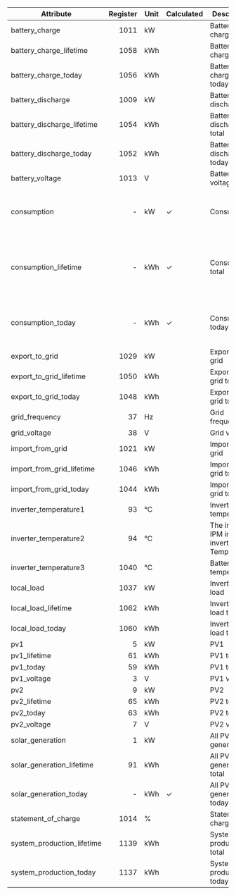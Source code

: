 | Attribute | Register | Unit | Calculated | Description | Misc |
| --- | ---: | --- | --- | --- | --- |
| battery_charge | 1011 |kW | | Battery charging | |
| battery_charge_lifetime | 1058 |kWh | | Battery charged total | |
| battery_charge_today | 1056 |kWh | | Battery charged today | |
| battery_discharge | 1009 |kW | | Battery discharging | |
| battery_discharge_lifetime | 1054 |kWh | | Battery discharged total | |
| battery_discharge_today | 1052 |kWh | | Battery discharged today | |
| battery_voltage | 1013 |V | | Battery voltage | |
| consumption | - | kW | &check; | Consumption | {solar_generation} + {battery_discharge} + {import_from_grid} - {export_to_grid} - {battery_charge} |
| consumption_lifetime | - | kWh | &check; | Consumption total | {solar_generation_lifetime} + {battery_discharge_lifetime} + {import_from_grid_lifetime} - {export_to_grid_lifetime} - {battery_charge_lifetime} |
| consumption_today | - | kWh | &check; | Consumption today | {solar_generation_today} + {battery_discharge_today} + {import_from_grid_today} - {export_to_grid_today} - {battery_charge_today} |
| export_to_grid | 1029 |kW | | Export to grid | |
| export_to_grid_lifetime | 1050 |kWh | | Export to grid total | |
| export_to_grid_today | 1048 |kWh | | Export to grid today | |
| grid_frequency | 37 |Hz | | Grid frequency | |
| grid_voltage | 38 |V | | Grid voltage | |
| import_from_grid | 1021 |kW | | Import from grid | |
| import_from_grid_lifetime | 1046 |kWh | | Import from grid total | |
| import_from_grid_today | 1044 |kWh | | Import from grid today | |
| inverter_temperature1 | 93 |°C | | Inverter temperature | |
| inverter_temperature2 | 94 |°C | | The inside IPM in inverter Temperature | |
| inverter_temperature3 | 1040 |°C | | Battery temperature | |
| local_load | 1037 |kW | | Inverter local load | |
| local_load_lifetime | 1062 |kWh | | Inverter local load total | |
| local_load_today | 1060 |kWh | | Inverter local load today | |
| pv1 | 5 |kW | | PV1 | |
| pv1_lifetime | 61 |kWh | | PV1 total | |
| pv1_today | 59 |kWh | | PV1 today | |
| pv1_voltage | 3 |V | | PV1 voltage | |
| pv2 | 9 |kW | | PV2 | |
| pv2_lifetime | 65 |kWh | | PV2 total | |
| pv2_today | 63 |kWh | | PV2 today | |
| pv2_voltage | 7 |V | | PV2 voltage | |
| solar_generation | 1 |kW | | All PV generation | |
| solar_generation_lifetime | 91 |kWh | | All PV generation total | |
| solar_generation_today | - | kWh | &check; | All PV generation today | {pv2_today} + {pv1_today} |
| statement_of_charge | 1014 |% | | Statement of charge | |
| system_production_lifetime | 1139 |kWh | | System production total | |
| system_production_today | 1137 |kWh | | System production today | |